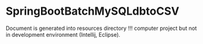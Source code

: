 # SpringBootBatchMySQLdbtoCSV

Document is generated into resources directory !!! computer project but not in development environment (Intellij, Eclipse).
